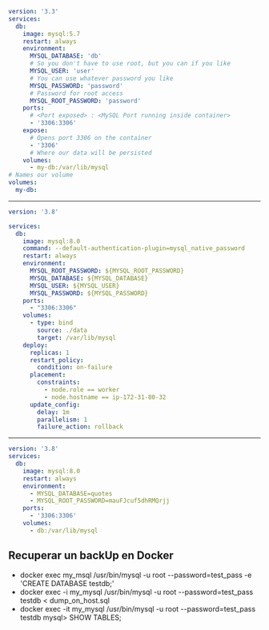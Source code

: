 ```yml
version: '3.3'
services:
  db:
    image: mysql:5.7
    restart: always
    environment:
      MYSQL_DATABASE: 'db'
      # So you don't have to use root, but you can if you like
      MYSQL_USER: 'user'
      # You can use whatever password you like
      MYSQL_PASSWORD: 'password'
      # Password for root access
      MYSQL_ROOT_PASSWORD: 'password'
    ports:
      # <Port exposed> : <MySQL Port running inside container>
      - '3306:3306'
    expose:
      # Opens port 3306 on the container
      - '3306'
      # Where our data will be persisted
    volumes:
      - my-db:/var/lib/mysql
# Names our volume
volumes:
  my-db:
```

---

```yml
version: '3.8'

services:
  db:
    image: mysql:8.0
    command: --default-authentication-plugin=mysql_native_password
    restart: always
    environment:
      MYSQL_ROOT_PASSWORD: ${MYSQL_ROOT_PASSWORD}
      MYSQL_DATABASE: ${MYSQL_DATABASE}
      MYSQL_USER: ${MYSQL_USER}
      MYSQL_PASSWORD: ${MYSQL_PASSWORD}
    ports:
      - "3306:3306"
    volumes:
      - type: bind
        source: ./data
        target: /var/lib/mysql
    deploy:
      replicas: 1
      restart_policy:
        condition: on-failure
      placement:
        constraints:
          - node.role == worker
          - node.hostname == ip-172-31-80-32
      update_config:
        delay: 1m
        parallelism: 1
        failure_action: rollback
```


---

```yml
version: '3.8'
services:
  db:
    image: mysql:8.0
    restart: always
    environment:
      - MYSQL_DATABASE=quotes
      - MYSQL_ROOT_PASSWORD=mauFJcuf5dhRMQrjj
    ports:
      - '3306:3306'
    volumes:
      - db:/var/lib/mysql
```

## Recuperar un backUp en Docker
- docker exec my_msql /usr/bin/mysql -u root --password=test_pass -e 'CREATE DATABASE testdb;'
- docker exec -i my_mysql /usr/bin/mysql -u root --password=test_pass testdb < dump_on_host.sql
- docker exec -it my_mysql /usr/bin/mysql -u root --password=test_pass testdb mysql> SHOW TABLES;
